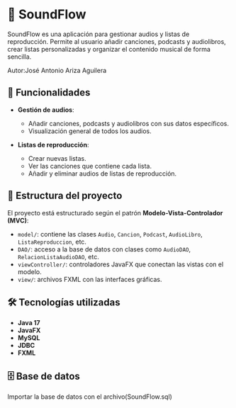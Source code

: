 # 🎵 SoundFlow

SoundFlow es una aplicación para gestionar audios y listas de reproducción. Permite al usuario añadir canciones, podcasts y audiolibros, crear listas personalizadas y organizar el contenido musical de forma sencilla.

Autor:José Antonio Ariza Aguilera

## 🚀 Funcionalidades

-  **Gestión de audios**:
    - Añadir canciones, podcasts y audiolibros con sus datos específicos.
    - Visualización general de todos los audios.

-  **Listas de reproducción**:
    - Crear nuevas listas.
    - Ver las canciones que contiene cada lista.
    - Añadir y eliminar audios de listas de reproducción.

## 🧱 Estructura del proyecto

El proyecto está estructurado según el patrón **Modelo-Vista-Controlador (MVC)**:

- `model/`: contiene las clases `Audio`, `Cancion`, `Podcast`, `AudioLibro`, `ListaReproduccion`, etc.
- `DAO/`: acceso a la base de datos con clases como `AudioDAO`, `RelacionListaAudioDAO`, etc.
- `viewController/`: controladores JavaFX que conectan las vistas con el modelo.
- `view/`: archivos FXML con las interfaces gráficas.

## 🛠️ Tecnologías utilizadas

-  **Java 17**
-  **JavaFX**
-  **MySQL**
-  **JDBC**
-  **FXML**

## 🗄️ Base de datos

Importar la base de datos con el archivo(SoundFlow.sql)



